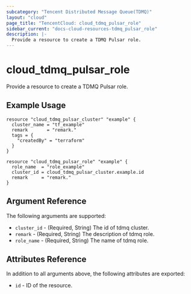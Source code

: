```yaml
---
subcategory: "Tencent Distributed Message Queue(TDMQ)"
layout: "cloud"
page_title: "TencentCloud: cloud_tdmq_pulsar_role"
sidebar_current: "docs-cloud-resources-tdmq_pulsar_role"
description: |-
  Provide a resource to create a TDMQ Pulsar role.
---
```


# cloud_tdmq_pulsar_role

Provide a resource to create a TDMQ Pulsar role.

## Example Usage

```hcl
resource "cloud_tdmq_pulsar_cluster" "example" {
  cluster_name = "tf_example"
  remark       = "remark."
  tags = {
    "createdBy" = "terraform"
  }
}

resource "cloud_tdmq_pulsar_role" "example" {
  role_name  = "role_example"
  cluster_id = cloud_tdmq_pulsar_cluster.example.id
  remark     = "remark."
}
```

## Argument Reference

The following arguments are supported:

* `cluster_id` - (Required, String) The id of tdmq cluster.
* `remark` - (Required, String) The description of tdmq role.
* `role_name` - (Required, String) The name of tdmq role.

## Attributes Reference

In addition to all arguments above, the following attributes are exported:

* `id` - ID of the resource.



